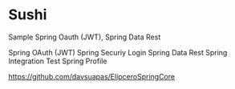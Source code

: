 # Sushi
Sample Spring Oauth (JWT), Spring Data Rest

Spring OAuth (JWT)
Spring Securiy Login
Spring Data Rest
Spring Integration Test
Spring Profile

https://github.com/davsuapas/ElipceroSpringCore
